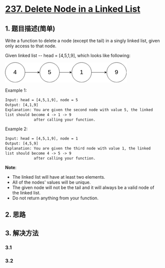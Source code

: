 # [237. Delete Node in a Linked List](https://leetcode-cn.com/problems/delete-node-in-a-linked-list/)

## 1. 题目描述\(简单\)

Write a function to delete a node \(except the tail\) in a singly linked list, given only access to that node.

Given linked list -- head = \[4,5,1,9\], which looks like following:

![](/assets/201-300/237-problem-1.png)

Example 1:

```
Input: head = [4,5,1,9], node = 5
Output: [4,1,9]
Explanation: You are given the second node with value 5, the linked list should become 4 -> 1 -> 9 
             after calling your function.
```

Example 2:

```
Input: head = [4,5,1,9], node = 1
Output: [4,5,9]
Explanation: You are given the third node with value 1, the linked list should become 4 -> 5 -> 9 
             after calling your function.
```

**Note**:

* The linked list will have at least two elements.
* All of the nodes' values will be unique.
* The given node will not be the tail and it will always be a valid node of the linked list.
* Do not return anything from your function.

## 2. 思路

## 3. 解决方法

### 3.1

### 3.2



